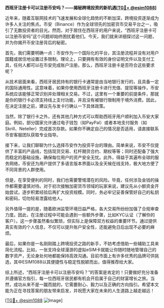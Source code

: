**西班牙注册卡可以注册币安吗？——揭秘跨境投资的新机遇[[TG💪+ @esim1088](https://t.me/s/esim1088)]**

近年来，随着互联网技术的飞速发展和全球化趋势的不断加深，跨境投资逐渐成为许多人关注的焦点。币安（Binance）作为全球领先的加密货币交易平台之一，吸引了无数投资者的目光。然而，对于居住在西班牙的用户来说，“西班牙注册卡可以注册币安吗”这个问题却始终困扰着他们。今天，我们就来详细探讨这一问题，并为你揭开币安注册背后的秘密。

首先，我们需要明确一点：币安作为一个国际化的平台，其注册流程并没有对用户国籍或居住地设置过多限制。理论上，只要拥有有效的身份证明文件以及支付工具，任何人都可以在币安完成账户注册。那么，西班牙注册卡是否符合这些要求呢？

从技术层面来看，西班牙居民持有的银行卡通常是由当地银行发行的，且具备一定的国际通用性。这意味着，如果你使用西班牙注册卡进行充值、提现等操作，币安系统应该能够正常识别并处理相关交易。不过，这里有一个重要的前提条件，那就是你的银行卡必须支持线上支付功能，并且没有被银行限制用于境外消费。因此，在决定注册之前，建议先与发卡行确认一下具体政策。

当然，除了银行卡之外，还有其他几种方式可以帮助西班牙用户顺利加入币安大家庭。例如，部分国家允许通过电子钱包（如PayPal）或者本地支付服务（如Skrill、Neteller）完成首次存款。如果你不确定自己的情况是否适用，请直接联系币安客服团队获取专业指导。

接下来，让我们聊聊为什么选择币安作为投资平台的理由。简单来说，币安不仅提供了丰富的产品线，包括现货交易、杠杆期货合约、期权等等；同时还配备了强大而稳定的基础设施，确保每位用户的资产安全无忧。此外，得益于其遍布全球的服务网络，币安还为用户提供了多语言版本界面以及全天候在线支持，极大地方便了不同背景的人群使用。

但是，在享受便利的同时，我们也需要警惕潜在的风险。毕竟，任何涉及金钱的操作都需要谨慎对待。对于初次接触加密货币领域的玩家来说，建议先从小额资金开始尝试，逐步积累经验后再扩大投资规模。同时，务必牢记妥善保管好自己的私钥和密码，切勿轻易泄露给他人。

另外值得一提的是，随着欧洲监管环境日益严格，各大交易所纷纷加强了合规审查力度。因此，在注册过程中可能会遇到一些额外步骤，比如KYC认证（了解你的客户）。这一步骤虽然看似繁琐，但实际上是保障双方权益的重要环节。通过提供真实有效的个人信息，不仅可以提升账户安全性，还能避免日后出现不必要的麻烦。

最后，如果你是一名刚刚踏上跨境投资之路的新手，不妨考虑借助一些辅助工具来简化流程。比如，一张支持全球漫游的虚拟eSIM卡就能让你随时随地管理自己的数字资产，无论身处何地都能保持高效沟通。目前市面上有许多优秀的品牌可供挑选，其中ESIM1088以其便捷性与稳定性脱颖而出，值得推荐给大家。

综上所述，“西班牙注册卡可以注册币安吗？”的答案是肯定的！只要做好充分准备并遵循官方指引，每一位西班牙居民都有机会开启属于自己的财富增长之旅。当然，成功从来不是一蹴而就的，它需要耐心、毅力以及正确的方向指引。希望本文能为正在寻找答案的朋友带来启发，并祝愿大家在未来的人生道路上越走越远！

[[TG💪+ @esim1088](https://t.me/s/esim1088) ![Image](https://i.postimg.cc/4NQfJmqS/Snipaste-2025-05-13-00-14-12.png)]